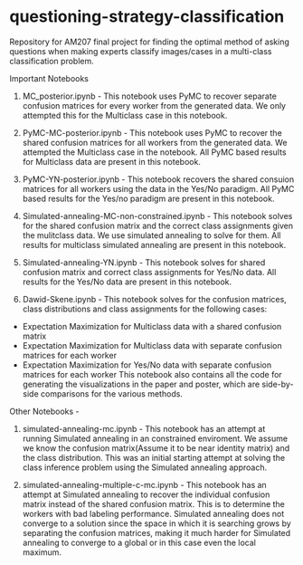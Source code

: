 # questioning-strategy-classification
Repository for AM207 final project for finding the optimal method of asking questions when making experts classify images/cases in a multi-class classification problem.


Important Notebooks 


1) MC_posterior.ipynb - This notebook uses PyMC to recover separate confusion matrices for every worker from the generated data. We only attempted this for the Multiclass case in this notebook.

2) PyMC-MC-posterior.ipynb - This notebook uses PyMC to recover the shared confusion matrices for all workers from the generated data. We attempted the Multiclass case in the notebook. All PyMC based results for Multiclass data are present in this notebook.

3) PyMC-YN-posterior.ipynb - This notebook recovers the shared consuion matrices for all workers using the data in the Yes/No paradigm. All PyMC based results for the Yes/no paradigm are present in this notebook.

4) Simulated-annealing-MC-non-constrained.ipynb - This notebook solves for the shared confusion matrix and the correct class assignments given the mulitclass data. We use simulated annealing to solve for them. All results for multiclass simulated annealing are present in this notebook.

5) Simulated-annealing-YN.ipynb - This notebook solves for shared confusion matrix and correct class assignments for Yes/No data. All results for the Yes/No data are present in this notebook.

6) Dawid-Skene.ipynb - This notebook solves for the confusion matrices, class distributions and class assignments for the following cases:
 * Expectation Maximization for Multiclass data with a shared confusion matrix
 * Expectation Maximization for Multiclass data with separate confusion matrices for each worker
 * Expectation Maximization for Yes/No data with separate confusion matrices for each worker
This notebook also contains all the code for generating the visualizations in the paper and poster, which are side-by-side comparisons for the various methods.  



Other Notebooks - 
1. simulated-annealing-mc.ipynb - This notebook has an attempt at running Simulated annealing in an constrained enviroment. We assume we know the confusion matrix(Assume it to be near identity matrix) and the class distribution. This was an initial starting attempt at solving the class inference problem using the Simulated annealing approach.

2. simulated-annealing-multiple-c-mc.ipynb - This notebook has an attempt at Simulated annealing to recover the individual confusion matrix instead of the shared confusion matrix. This is to determine the workers with bad labeling performance. Simulated annealing does not converge to a solution since the space in which it is searching grows by separating the confusion matrices, making it much harder for Simulated annealing to converge to a global or in this case even the local maximum.
